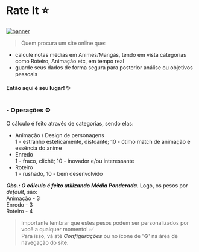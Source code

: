 # Rate It ⭐

[![banner](./social-preview.png)](https://github.com/allbertuu)

> Quem procura um site online que: <br>
  - calcule notas médias em Animes/Mangás, tendo em vista categorias como Roteiro, Animação etc, em tempo real<br>
  - guarde seus dados de forma segura para posterior análise ou objetivos pessoais<br>

#### Então aqui é seu lugar! ✨<br><br>

### - Operações ⚙
O cálculo é feito através de categorias, sendo elas:  
- Animação / Design de personagens  
  1 - estranho esteticamente, distoante; 10 - ótimo match de animação e essência do anime  
- Enredo  
  1 - fraco, clichê; 10 - inovador e/ou interessante  
- Roteiro  
  1 - rushado, 10 - bem desenvolvido  

***Obs.: O cálculo é feito utilizando Média Ponderada***. Logo, os pesos por _default_, são:  
Animação - 3  
Enredo - 3  
Roteiro - 4  

> Importante lembrar que estes pesos podem ser personalizados por você a qualquer momento! ✅  
> Para isso, vá até ***Configurações*** ou no ícone de '⚙' na área de navegação do site.
